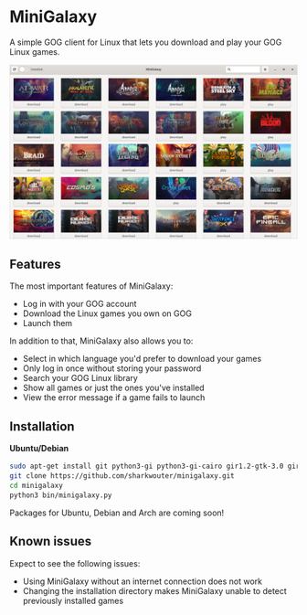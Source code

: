 # MiniGalaxy

A simple GOG client for Linux that lets you download and play your GOG Linux games.

![screenshot](screenshot.png?raw=true)

## Features

The most important features of MiniGalaxy:

- Log in with your GOG account
- Download the Linux games you own on GOG
- Launch them

In addition to that, MiniGalaxy also allows you to:

- Select in which language you'd prefer to download your games
- Only log in once without storing your password
- Search your GOG Linux library
- Show all games or just the ones you've installed
- View the error message if a game fails to launch

## Installation

**Ubuntu/Debian**

```sh
sudo apt-get install git python3-gi python3-gi-cairo gir1.2-gtk-3.0 gir1.2-webkit2-4.0 python3-requests
git clone https://github.com/sharkwouter/minigalaxy.git
cd minigalaxy
python3 bin/minigalaxy.py
```

Packages for Ubuntu, Debian and Arch are coming soon!

## Known issues

Expect to see the following issues:

* Using MiniGalaxy without an internet connection does not work
* Changing the installation directory makes MiniGalaxy unable to detect previously installed games
